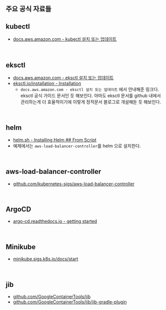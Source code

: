 ## 주요 공식 자료들



## kubectl

- [docs.aws.amazon.com - kubectl 설치 또는 업데이트](https://docs.aws.amazon.com/ko_kr/eks/latest/userguide/install-kubectl.html)

<br>



## eksctl

- [docs.aws.amazon.com - eksctl 설치 또는 업데이트](https://docs.aws.amazon.com/ko_kr/eks/latest/userguide/eksctl.html)
- [eksctl.io/installation - Installation](https://eksctl.io/installation/)
  - `docs.aws.amazon.com - eksctl 설치 또는 업데이트` 에서 안내해준 링크다. eksctl 공식 가이드 문서인 듯 해보인다. 아마도 eksctl 문서를 github 내에서 관리하는게 더 효율적이기에 이렇게 정적문서 블로그로 개설해둔 듯 해보인다.

<br>



## helm

- [helm.sh - Installing Helm ## From Script](https://helm.sh/docs/intro/install/#from-script)
- 예제에서는 `aws-load-balancer-controller`를 helm 으로 설치한다.

<br>



## aws-load-balancer-controller

- [github.com/kubernetes-sigs/aws-load-balancer-controller](https://github.com/kubernetes-sigs/aws-load-balancer-controller)

<br>



## ArgoCD

- [argo-cd.readthedocs.io - getting started](https://argo-cd.readthedocs.io/en/stable/getting_started/)

<br>



## Minikube

- [minikube.sigs.k8s.io/docs/start](https://minikube.sigs.k8s.io/docs/start/)

<br>



## jib

- [github.com/GoogleContainerTools/jib](https://github.com/GoogleContainerTools/jib)
- [github.com/GoogleContainerTools/jib/jib-gradle-plugin](https://github.com/GoogleContainerTools/jib/tree/master/jib-gradle-plugin)

<br>





